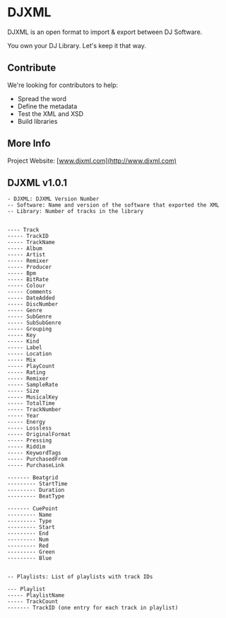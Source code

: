 # DJXML

DJXML is an open format to import & export between DJ Software.

You own your DJ Library.  Let's keep it that way.

## Contribute

We're looking for contributors to help:
- Spread the word
- Define the metadata
- Test the XML and XSD
- Build libraries

## More Info

Project Website: [www.djxml.com](http://www.djxml.com)

## DJXML v1.0.1
```
- DJXML: DJXML Version Number
-- Software: Name and version of the software that exported the XML
-- Library: Number of tracks in the library


---- Track
----- TrackID
----- TrackName
----- Album
----- Artist
----- Remixer
----- Producer
----- Bpm
----- BitRate
----- Colour
----- Comments
----- DateAdded
----- DiscNumber
----- Genre
----- SubGenre
----- SubSubGenre
----- Grouping
----- Key
----- Kind
----- Label
----- Location
----- Mix
----- PlayCount
----- Rating
----- Remixer
----- SampleRate
----- Size
----- MusicalKey
----- TotalTime
----- TrackNumber
----- Year
----- Energy
----- Lossless
----- OriginalFormat
----- Pressing
----- Riddim
----- KeywordTags
----- PurchasedFrom
----- PurchaseLink   
     
------- Beatgrid
--------- StartTime
--------- Duration
--------- BeatType

------- CuePoint
--------- Name
--------- Type
--------- Start
--------- End
--------- Num
--------- Red
--------- Green
--------- Blue


-- Playlists: List of playlists with track IDs

--- Playlist
----- PlaylistName
----- TrackCount
------- TrackID (one entry for each track in playlist)
```


